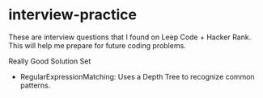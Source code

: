# interview-practice

These are interview questions that I found on Leep Code + Hacker Rank. This will help me prepare for future coding problems.

Really Good Solution Set
- RegularExpressionMatching: Uses a Depth Tree to recognize common patterns. 